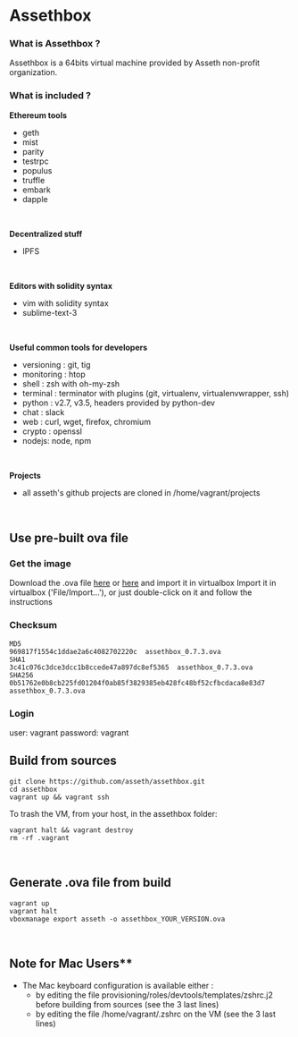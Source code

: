 # Assethbox

### What is Assethbox ?
Assethbox is a 64bits virtual machine provided by Asseth non-profit organization.

### What is included ?

**Ethereum tools**

* geth
* mist
* parity
* testrpc
* populus
* truffle
* embark
* dapple
<br/>

**Decentralized stuff**

* IPFS
<br/>

**Editors with solidity syntax**

* vim with solidity syntax
* sublime-text-3
<br/>

**Useful common tools for developers**

* versioning : git, tig
* monitoring : htop
* shell : zsh with oh-my-zsh
* terminal : terminator with plugins (git, virtualenv, virtualenvwrapper, ssh)
* python : v2.7, v3.5, headers provided by python-dev
* chat : slack
* web : curl, wget, firefox, chromium
* crypto : openssl
* nodejs: node, npm
<br/>

**Projects**

* all asseth's github projects are cloned in /home/vagrant/projects
<br/>

## Use pre-built ova file

### Get the image

Download the .ova file  [here](https://drive.google.com/open?id=0B8rZeDVmrvHGcEtMLTVIT0RWTzA) or [here](https://mega.nz/#!grZlVRTB!p_u5OcE1iFY0XJtYbrS7xqlnIZftYdkD0tr7epCDSYg) and import it in virtualbox
Import it in virtualbox ('File/Import...'), or just double-click on it and follow the instructions

### Checksum

    MD5
    969817f1554c1ddae2a6c4082702220c  assethbox_0.7.3.ova
    SHA1
    3c41c076c3dce3dcc1b8ccede47a897dc8ef5365  assethbox_0.7.3.ova
    SHA256
    0b51762e0b8cb225fd01204f0ab85f3829385eb428fc48bf52cfbcdaca8e83d7  assethbox_0.7.3.ova

### Login

user: vagrant
password: vagrant
<br/>

## Build from sources

    git clone https://github.com/asseth/assethbox.git
    cd assethbox
    vagrant up && vagrant ssh

To trash the VM, from your host, in the assethbox folder:

    vagrant halt && vagrant destroy
    rm -rf .vagrant
<br/>

## Generate .ova file from build

    vagrant up
    vagrant halt
    vboxmanage export asseth -o assethbox_YOUR_VERSION.ova
<br/>

## Note for Mac Users**

* The Mac keyboard configuration is available either :
    - by editing the file provisioning/roles/devtools/templates/zshrc.j2 before building from sources (see the 3 last lines)
    - by editing the file /home/vagrant/.zshrc on the VM (see the 3 last lines)
